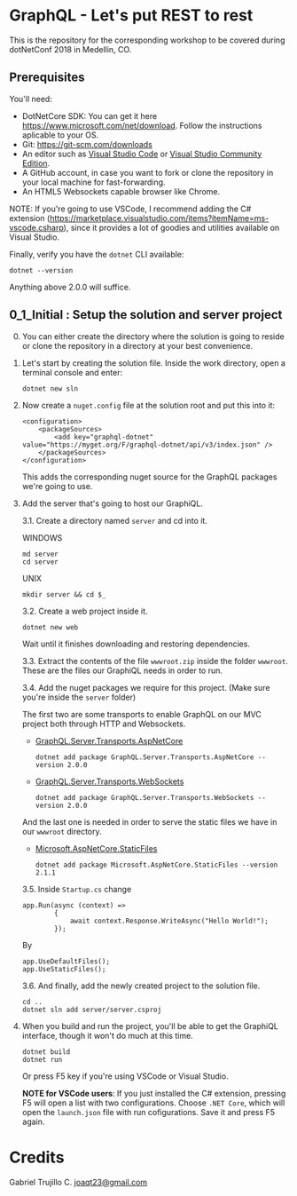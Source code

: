 # GraphQL - Let's put REST to rest
This is the repository for the corresponding workshop to be covered during dotNetConf 2018 in Medellin,  CO.

## Prerequisites

You'll need:

- DotNetCore SDK: You can get it here https://www.microsoft.com/net/download. Follow the instructions aplicable to your OS.
- Git: https://git-scm.com/downloads
- An editor such as [Visual Studio Code](https://code.visualstudio.com/download) or [Visual Studio Community Edition](https://visualstudio.microsoft.com/vs/community/).
- A GitHub account, in case you want to fork or clone the repository in your local machine for fast-forwarding.
- An HTML5 Websockets capable browser like Chrome.

NOTE: If you're going to use VSCode, I recommend adding the C# extension (https://marketplace.visualstudio.com/items?itemName=ms-vscode.csharp), since it provides a lot of goodies and utilities available on Visual Studio.

Finally, verify you have the `dotnet` CLI  available:

```
dotnet --version
```

Anything above 2.0.0 will suffice.


## 0_1_Initial : Setup the solution and server project

0. You can either create the directory where the solution is going to reside or clone the repository in a directory at your best convenience.

1. Let's start by creating the solution file. Inside the work directory, open a terminal console and enter:
    ```
    dotnet new sln
    ```

2. Now create a `nuget.config` file at the solution root and put this into it:
    ```
    <configuration>
        <packageSources>
            <add key="graphql-dotnet" value="https://myget.org/F/graphql-dotnet/api/v3/index.json" />
        </packageSources>
    </configuration>
    ```
    This adds the corresponding nuget source for the GraphQL packages we're going to use.  

3. Add the server that's going to host our GraphiQL.

    3.1. Create a directory named `server` and cd into it.

    WINDOWS
    ```
    md server
    cd server
    ```
    
    UNIX
    ```
    mkdir server && cd $_
    ``` 

    3.2. Create a web project inside it.
    
    ```
    dotnet new web
    ```

    Wait until it finishes downloading and restoring dependencies.

    3.3. Extract the contents of the file `wwwroot.zip` inside the folder `wwwroot`. These are the files our GraphiQL needs in order to run.

    3.4. Add the nuget packages we require for this project. (Make sure you're inside the `server` folder)

    The first two are some transports to enable GraphQL on our MVC project both through HTTP and Websockets.

    - [GraphQL.Server.Transports.AspNetCore](https://www.nuget.org/packages/GraphQL.Server.Transports.AspNetCore/)
        ```
        dotnet add package GraphQL.Server.Transports.AspNetCore --version 2.0.0
        ```

    - [GraphQL.Server.Transports.WebSockets](https://www.nuget.org/packages/GraphQL.Server.Transports.WebSockets/)
        ```
        dotnet add package GraphQL.Server.Transports.WebSockets --version 2.0.0
        ```

    And the last one is needed in order to serve the static files we have in our `wwwroot` directory.
    
    - [Microsoft.AspNetCore.StaticFiles](https://www.nuget.org/packages/Microsoft.AspNetCore.StaticFiles)
        ```
        dotnet add package Microsoft.AspNetCore.StaticFiles --version 2.1.1
        ```

    3.5. Inside `Startup.cs` change
    ```
    app.Run(async (context) =>
            {
                await context.Response.WriteAsync("Hello World!");
            });
    ```
    By
    ```
    app.UseDefaultFiles();
    app.UseStaticFiles();
    ```

    3.6. And finally, add the newly created project to the solution file.
    
    ```
    cd ..
    dotnet sln add server/server.csproj
    ```

4. When you build and run the project, you'll be able to get the GraphiQL interface, though it won't do much at this time.

    ```
    dotnet build
    dotnet run
    ```
    Or press F5 key if you're using VSCode or Visual Studio.

    **NOTE for VSCode users**: If you just installed the C# extension, pressing F5 will open a list with two configurations. Choose `.NET Core`, which will open the `launch.json` file with run cofigurations. Save it and press F5 again. 

# Credits
Gabriel Trujillo C. <joaqt23@gmail.com>
